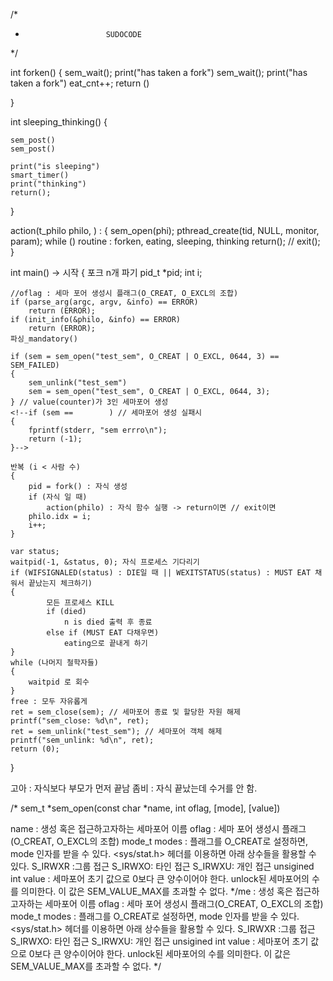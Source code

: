 /*
* 						SUDOCODE
*/

int	forken()
{
	sem_wait();
		print("has taken a fork")
	sem_wait();
		print("has taken a fork")
	eat_cnt++;
	return ()

}

int	sleeping_thinking()
{

	sem_post()
	sem_post()

	print("is sleeping")
	smart_timer()
	print("thinking")
	return();
}

action(t_philo philo,     ) :
{
	sem_open(phi);
	pthread_create(tid, NULL, monitor, param);
    while ()
        routine : forken, eating, sleeping, thinking
    return();
	// exit();
}

int main() -> 시작
{
	포크 n개 파기
	pid_t 	*pid;
	int		i;

    //oflag : 세마 포어 생성시 플래그(O_CREAT, O_EXCL의 조합)
	if (parse_arg(argc, argv, &info) == ERROR)
		return (ERROR);
	if (init_info(&philo, &info) == ERROR)
		return (ERROR);
	파싱_mandatory()

    if (sem = sem_open("test_sem", O_CREAT | O_EXCL, 0644, 3) == SEM_FAILED)
	{
		sem_unlink("test_sem")
		sem = sem_open("test_sem", O_CREAT | O_EXCL, 0644, 3);
	} // value(counter)가 3인 세마포어 생성
	<!--if (sem ==        ) // 세마포어 생성 실패시
	{
		fprintf(stderr, "sem errro\n");
		return (-1);
	}-->

    반복 (i < 사람 수)
    {
        pid = fork() : 자식 생성
        if (자식 일 때)
            action(philo) : 자식 함수 실행 -> return이면 // exit이면
        philo.idx = i;
		i++;
    }

	var status;
    waitpid(-1, &status, 0); 자식 프로세스 기다리기
	if (WIFSIGNALED(status) : DIE일 때 || WEXITSTATUS(status) : MUST EAT 채워서 끝났는지 체크하기)
	{
			모든 프로세스 KILL
			if (died)
				n is died 출력 후 종료
			else if (MUST EAT 다채우면)
				eating으로 끝내게 하기
	}
	while (나머지 철학자들)
	{
		waitpid 로 회수
	}
    free : 모두 자유롭게
    ret = sem_close(sem); // 세마포어 종료 및 할당한 자원 해제
	printf("sem_close: %d\n", ret);
	ret = sem_unlink("test_sem"); // 세마포어 객체 해제
	printf("sem_unlink: %d\n", ret);
    return (0);
}

고아 : 자식보다 부모가 먼저 끝남
좀비 : 자식 끝났는데 수거를 안 함.


/*
sem_t *sem_open(const char *name, int oflag, [mode], [value])

name : 생성 혹은 접근하고자하는 세마포어 이름
oflag : 세마 포어 생성시 플래그(O_CREAT, O_EXCL의 조합)
mode_t modes : 플래그를 O_CREAT로 설정하면, mode 인자를 받을 수 있다. <sys/stat.h> 헤더를 이용하면 아래 상수들을 활용할 수 있다.
S_IRWXR :그룹 접근
S_IRWXO: 타인 접근
S_IRWXU: 개인 접근
unsigined int value : 세마포어 초기 값으로 0보다 큰 양수이어야 한다. unlock된 세마포어의 수를 의미한다. 이 값은 SEM_VALUE_MAX를 초과할 수 없다.
*/me : 생성 혹은 접근하고자하는 세마포어 이름
oflag : 세마 포어 생성시 플래그(O_CREAT, O_EXCL의 조합)
mode_t modes : 플래그를 O_CREAT로 설정하면, mode 인자를 받을 수 있다. <sys/stat.h> 헤더를 이용하면 아래 상수들을 활용할 수 있다.
S_IRWXR :그룹 접근
S_IRWXO: 타인 접근
S_IRWXU: 개인 접근
unsigined int value : 세마포어 초기 값으로 0보다 큰 양수이어야 한다. unlock된 세마포어의 수를 의미한다. 이 값은 SEM_VALUE_MAX를 초과할 수 없다.
*/